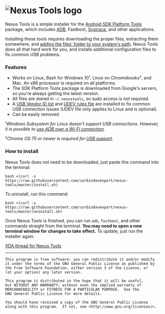 ![Nexus Tools logo](https://i.imgur.com/2l38Zqb.png)
================

Nexus Tools is a simple installer for the [Android SDK Platform Tools](https://developer.android.com/studio/releases/platform-tools) package, which includes [ADB](https://developer.android.com/studio/command-line/adb.html), Fastboot, [Systrace](https://developer.android.com/studio/profile/systrace-commandline.html), and other applications.

Installing these tools requires downloading the proper files, extracting them somewhere, and [adding the files' folder to your system's path](https://askubuntu.com/a/60221). Nexus Tools does all that hard work for you, and installs additional configuration files to fix common USB problems.

### Features

* Works on Linux, Bash for Windows 10¹, Linux on Chromebooks², and Mac. An x86 processor is required on all platforms.
* The SDK Platform Tools package is downloaded from Google's servers, so you're always getting the latest version.
* All files are stored in `~/.nexustools`, so sudo access is not required.
* A [USB Vendor ID list](https://apkudo.com/one-true-adb_usb-ini-to-rule-them-all/) and [UDEV rules file](https://github.com/M0Rf30/android-udev-rules/blob/master/51-android.rules) are installed to fix common USB connection issues (UDEV file only applies to Linux and is optional).
* Can be easily removed.

¹*Windows Subsystem for Linux doesn't support USB connections. However, it is possible to [use ADB over a Wi-Fi connection](https://play.google.com/store/apps/details?id=com.ttxapps.wifiadb).*

²*Chrome OS 75 or newer is required for [USB support](https://www.androidpolice.com/2019/06/26/chrome-os-75/).*

### How to install

Nexus Tools does not need to be downloaded, just paste this command into the terminal:
```
bash <(curl -s https://raw.githubusercontent.com/corbindavenport/nexus-tools/master/install.sh)
```
To uninstall, run this command:
```
bash <(curl -s https://raw.githubusercontent.com/corbindavenport/nexus-tools/master/uninstall.sh)
```

Once Nexus Tools is finished, you can run `adb`, `fastboot`, and other commands straight from the terminal. **You may need to open a new terminal window for changes to take effect.** To update, just run the installer again.

[XDA thread for Nexus Tools](http://forum.xda-developers.com/general/general/tool-nexus-tools-2-8-featured-xda-t3258661)

---------------------------------------

    This program is free software: you can redistribute it and/or modify
    it under the terms of the GNU General Public License as published by
    the Free Software Foundation, either version 3 of the License, or
    (at your option) any later version.

    This program is distributed in the hope that it will be useful,
    but WITHOUT ANY WARRANTY; without even the implied warranty of
    MERCHANTABILITY or FITNESS FOR A PARTICULAR PURPOSE.  See the
    GNU General Public License for more details.

    You should have received a copy of the GNU General Public License
    along with this program.  If not, see <http://www.gnu.org/licenses/>.
